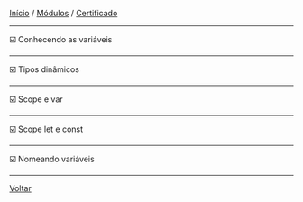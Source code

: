 [Início](https://github.com/Thalyalm/rocketseat-trilha-fundamentar) /
[Módulos](https://github.com/Thalyalm/rocketseat-trilha-fundamentar/tree/main/modulos/readme.md) /
[Certificado](https://github.com/Thalyalm/rocketseat-trilha-fundamentar/tree/main/certificado)

---

:ballot_box_with_check: Conhecendo as variáveis

---

:ballot_box_with_check: Tipos dinâmicos

---

:ballot_box_with_check: Scope e var

---

:ballot_box_with_check: Scope let e const

---

:ballot_box_with_check: Nomeando variáveis

---

[Voltar](/modulos/guia-estelar-javascript/readme.md)